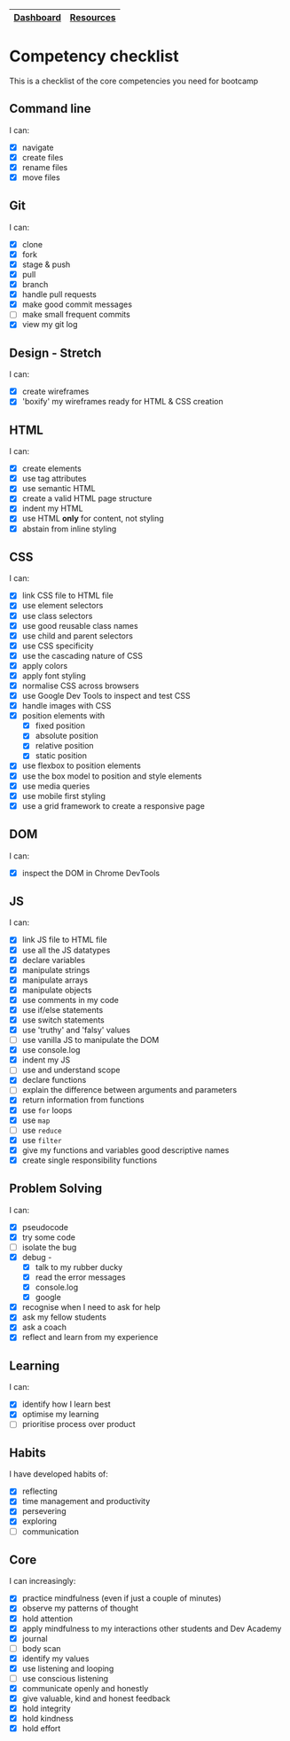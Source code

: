 [Dashboard](../README.md) | [Resources ](README.md) |
------------|----------|

# Competency checklist

This is a checklist of the core competencies you need for bootcamp 

## Command line
I can:
- [x] navigate
- [x] create files
- [x] rename files
- [x] move files

## Git
I can:
- [x] clone
- [x] fork
- [x] stage & push
- [x] pull
- [x] branch
- [x] handle pull requests
- [x] make good commit messages
- [ ] make small frequent commits
- [x] view my git log

## Design - Stretch
I can:
- [x] create wireframes
- [x] 'boxify' my wireframes ready for HTML & CSS creation

## HTML
I can:
- [x] create elements
- [x] use tag attributes
- [x] use semantic HTML
- [x] create a valid HTML page structure
- [x] indent my HTML
- [x] use HTML **only** for content, not styling
- [x] abstain from inline styling

## CSS
I can:
- [x] link CSS file to HTML file
- [x] use element selectors
- [x] use class selectors
- [x] use good reusable class names
- [x] use child and parent selectors
- [x] use CSS specificity
- [x] use the cascading nature of CSS
- [x] apply colors
- [x] apply font styling
- [x] normalise CSS across browsers
- [x] use Google Dev Tools to inspect and test CSS
- [x] handle images with CSS
- [x] position elements with
  - [x] fixed position
  - [x] absolute position
  - [x] relative position
  - [x] static position
- [x] use flexbox to position elements
- [x] use the box model to position and style elements
- [x] use media queries
- [x] use mobile first styling
- [x] use a grid framework to create a responsive page

## DOM
I can:
- [x] inspect the DOM in Chrome DevTools

## JS
I can:
- [x] link JS file to HTML file
- [x] use all the JS datatypes
- [x] declare variables
- [x] manipulate strings
- [x] manipulate arrays
- [x] manipulate objects
- [x] use comments in my code
- [x] use if/else statements
- [x] use switch statements
- [x] use 'truthy' and 'falsy' values
- [ ] use vanilla JS to manipulate the DOM
- [x] use console.log
- [x] indent my JS
- [ ] use and understand scope
- [x] declare functions
- [ ] explain the difference between arguments and parameters
- [x] return information from functions
- [x] use `for` loops
- [x] use `map`
- [ ] use `reduce`
- [x] use `filter`
- [x] give my functions and variables good descriptive names
- [x] create single responsibility functions

## Problem Solving
I can:
- [x] pseudocode
- [x] try some code
- [ ] isolate the bug
- [x] debug -
  - [x] talk to my rubber ducky
  - [x] read the error messages
  - [x] console.log
  - [x] google
- [x] recognise when I need to ask for help
- [x] ask my fellow students
- [x] ask a coach
- [x] reflect and learn from my experience

## Learning
I can:
- [x] identify how I learn best
- [x] optimise my learning
- [ ] prioritise process over product

## Habits
I have developed habits of:
- [x] reflecting
- [x] time management and productivity
- [x] persevering
- [x] exploring
- [ ] communication

## Core
I can increasingly:
- [x] practice mindfulness (even if just a couple of minutes)
- [x] observe my patterns of thought
- [x] hold attention
- [x] apply mindfulness to my interactions other students and Dev Academy
- [x] journal
- [ ] body scan
- [x] identify my values
- [x] use listening and looping
- [ ] use conscious listening
- [x] communicate openly and honestly
- [x] give valuable, kind and honest feedback
- [x] hold integrity
- [x] hold kindness
- [x] hold effort
